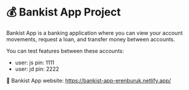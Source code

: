 # 💰 Bankist App Project

Bankist App is a banking application where you can view your account movements, request a loan, and transfer money between accounts.

You can test features between these accounts:

- user: js
  pin: 1111
- user: jd
  pin: 2222

💸 Bankist App website: https://bankist-app-erenburuk.netlify.app/
